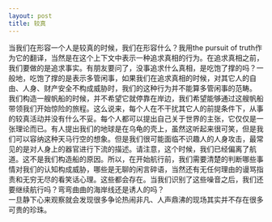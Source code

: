 ```yaml
---
layout: post
title: 较真
---
```

当我们在形容一个人是较真的时候，我们在形容什么？我用the pursuit of truth作为它的翻译，当然是在这个上下文中表示一种追求真相的行为。在追求真相之前，我们要做的是追求事实。有朋友要问了，没事追求什么真相，是吃饱了撑的吗？一般地，吃饱了撑的是表示多管闲事，如果我们在追求真相的时候，对其它人的自由、人身、财产安全不构成威胁时，我们的这种行为并不能算多管闲事的范畴。  
我们构造一艘帆船的时候，并不希望它就停靠在岸边，我们希望能够通过这艘帆船带领我们开始惊险的旅程。这么说来，每个人在不干扰其它人的前提条件下，从事的较真活动并没有什么不妥。每个人都可以提出自己关于世界的主张，它仅仅是一张理论而已。有人提出我们的地球是在乌龟的壳上，虽然这听起来很可笑，但是我们可以容纳这种天马行空的想象。但是我们很可能面临不识趣人的人身攻击，最常见的是对人身上的器官进行下流的描述。请注意，这个时候，我们已经偏离了航道。这不是我们构造船的原因。所以，在开始航行前，我们需要清楚的判断哪些事情对我们的认知构成威胁，哪些是无聊的闲言碎语，当然还有无任何理由的谩骂指责和无穷无尽的看笑话心理。这些都会存在。当我们识别了这些噪音之后，我们还要继续航行吗？弯弯曲曲的海岸线还是诱人的吗？  
一旦静下心来观察就会发现很多争论热闹非凡、人声鼎沸的现场其实并不存在很多可贵的珍珠。
